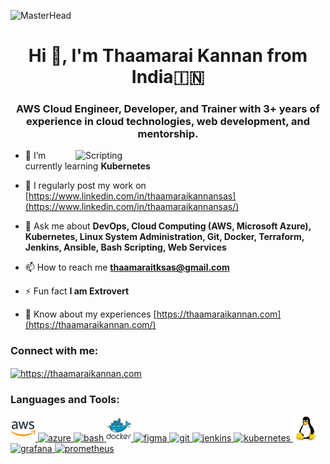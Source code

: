 ![MasterHead](https://cdn.dribbble.com/userupload/7725814/file/original-ad34e5a3d587a8a90b6586de67710225.gif)
<h1 align="center">Hi 👋, I'm Thaamarai Kannan from India🇮🇳</h1>

<h3 align="center">AWS Cloud Engineer, Developer, and Trainer with 3+ years of experience in cloud technologies, web development, and mentorship.</h3>
<img align="right" alt="Scripting" width="400" src="https://cdn.dribbble.com/userupload/7725640/file/original-a2b82ab8779ece4c49df3672f7753ccb.gif">

- 🌱 I’m currently learning **Kubernetes**

- 📝 I regularly post my work on [https://www.linkedin.com/in/thaamaraikannansas](https://www.linkedin.com/in/thaamaraikannansas/)

- 💬 Ask me about **DevOps, Cloud Computing (AWS, Microsoft Azure), Kubernetes, Linux System Administration, Git, Docker, Terraform, Jenkins, Ansible, Bash Scripting, Web Services**

- 📫 How to reach me **thaamaraitksas@gmail.com**

- ⚡ Fun fact **I am Extrovert**

- 📄 Know about my experiences [https://thaamaraikannan.com](https://thaamaraikannan.com/)

<h3 align="left">Connect with me:</h3>
<p align="left">
<a href="https://www.linkedin.com/in/aman-devops" target="blank"><img align="center" src="https://img.freepik.com/free-vector/www-internet-globe-grid_78370-2008.jpg?t=st=1741669791~exp=1741673391~hmac=ff3035b546e5ce2076e84bd8ea6cea0b102f8672b2f5e6e66b8b05fa15cf2efb&w=740" alt="https://thaamaraikannan.com" height="30" width="40" /></a>
</p>

<h3 align="left">Languages and Tools:</h3>
<p align="left">
  <a href="https://aws.amazon.com" target="_blank" rel="noreferrer">
    <img src="https://raw.githubusercontent.com/devicons/devicon/master/icons/amazonwebservices/amazonwebservices-original-wordmark.svg" alt="aws" width="40" height="40"/>
  </a>
  <a href="https://azure.microsoft.com/en-in/" target="_blank" rel="noreferrer">
    <img src="https://www.vectorlogo.zone/logos/microsoft_azure/microsoft_azure-icon.svg" alt="azure" width="40" height="40"/>
  </a>
  <a href="https://www.gnu.org/software/bash/" target="_blank" rel="noreferrer">
    <img src="https://www.vectorlogo.zone/logos/gnu_bash/gnu_bash-icon.svg" alt="bash" width="40" height="40"/>
  </a>
  <a href="https://www.docker.com/" target="_blank" rel="noreferrer">
    <img src="https://raw.githubusercontent.com/devicons/devicon/master/icons/docker/docker-original-wordmark.svg" alt="docker" width="40" height="40"/>
  </a>
  <a href="https://www.figma.com/" target="_blank" rel="noreferrer">
    <img src="https://www.vectorlogo.zone/logos/figma/figma-icon.svg" alt="figma" width="40" height="40"/>
  </a>
  <a href="https://git-scm.com/" target="_blank" rel="noreferrer">
    <img src="https://www.vectorlogo.zone/logos/git-scm/git-scm-icon.svg" alt="git" width="40" height="40"/>
  </a>
  <a href="https://www.jenkins.io" target="_blank" rel="noreferrer">
    <img src="https://www.vectorlogo.zone/logos/jenkins/jenkins-icon.svg" alt="jenkins" width="40" height="40"/>
  </a>
  <a href="https://kubernetes.io" target="_blank" rel="noreferrer">
    <img src="https://www.vectorlogo.zone/logos/kubernetes/kubernetes-icon.svg" alt="kubernetes" width="40" height="40"/>
  </a>
  <a href="https://www.linux.org/" target="_blank" rel="noreferrer">
    <img src="https://raw.githubusercontent.com/devicons/devicon/master/icons/linux/linux-original.svg" alt="linux" width="40" height="40"/>
  </a>
  <a href="https://grafana.com/" target="_blank" rel="noreferrer">
    <img src="https://www.svgrepo.com/show/353829/grafana.svg" alt="grafana" width="40" height="40"/>
  </a>
  <a href="https://prometheus.io/" target="_blank" rel="noreferrer">
    <img src="https://www.svgrepo.com/show/354219/prometheus.svg" alt="prometheus" width="40" height="40"/>
  </a>
</p>


